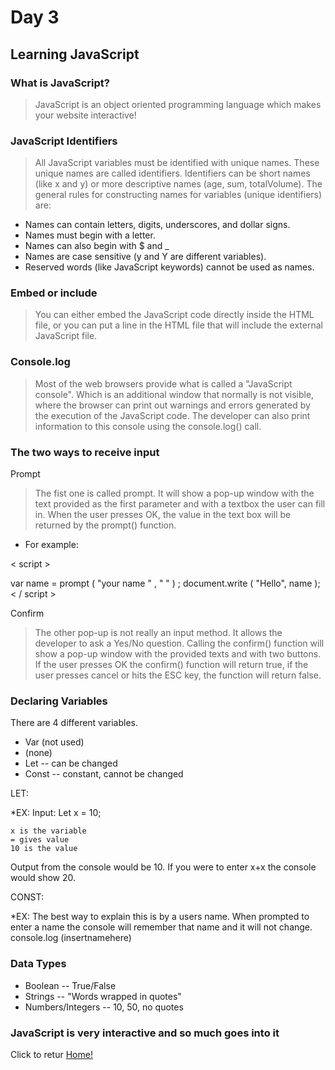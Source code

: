 # Day 3

## Learning JavaScript

### What is JavaScript?

> JavaScript is an object oriented programming language which makes your website interactive!

### JavaScript Identifiers

>All JavaScript variables must be identified with unique names. These unique names are called identifiers.
Identifiers can be short names (like x and y) or more descriptive names (age, sum, totalVolume).
The general rules for constructing names for variables (unique identifiers) are:

* Names can contain letters, digits, underscores, and dollar signs.
* Names must begin with a letter.
* Names can also begin with $ and _
* Names are case sensitive (y and Y are different variables).
* Reserved words (like JavaScript keywords) cannot be used as names.

### Embed or include

>You can either embed the JavaScript code directly inside the HTML file, or you can put a line in the HTML file that will include the external JavaScript file.

### Console.log

>Most of the web browsers provide what is called a "JavaScript console". Which is an additional window that normally is not visible, where the browser can print out warnings and errors generated by the execution of the JavaScript code. The developer can also print information to this console using the console.log() call.

### The two ways to receive input

Prompt
>The fist one is called prompt. It will show a pop-up window with the text provided as the first parameter and with a textbox the user can fill in. When the user presses OK, the value in the text box will be returned by the prompt() function.

* For example:

< script >

var name = prompt ( "your name " , "  " ) ;
document.write ( "Hello", name );
< / script >

Confirm
>The other pop-up is not really an input method. It allows the developer to ask a Yes/No question. Calling the confirm() function will show a pop-up window with the provided texts and with two buttons. If the user presses OK the confirm() function will return true, if the user presses cancel or hits the ESC key, the function will return false.

### Declaring Variables

There are 4 different variables.

* Var (not used)
* (none)
* Let -- can be changed
* Const -- constant, cannot be changed

LET:

*EX: 
Input: Let x = 10;

    x is the variable
    = gives value
    10 is the value
Output from the console would be 10.
If you were to enter x+x the console would show 20.

CONST:

*EX:
The best way to explain this is by a users name. When prompted to enter a name the console will remember that name and it will not change.
    console.log (insertnamehere)

### Data Types

* Boolean -- True/False
* Strings -- "Words wrapped in quotes"
* Numbers/Integers -- 10, 50, no quotes

### JavaScript is very interactive and so much goes into it

Click to retur [Home!](README.md)
